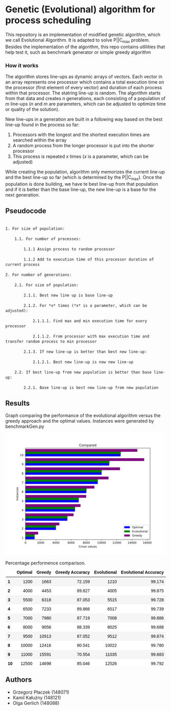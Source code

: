 # Genetic (Evolutional) algorithm for process scheduling
This repository is an implementation of modified genetic algorithm, which we call Evolutional Algorithm. It is adapted to solve P||C<sub>max</sub> problem. Besides the implementation of the algorithm, this repo contains utlilities that help test it, such as benchmark generator or simple greedy algorithm

### How it works
The algorithm stores line-ups as dynamic arrays of vectors. Each vector in an array represents one processor which contains a total execution time on the processor (first element of every vector) and duration of each process within that processor. The statring line-up is random. The algorithm starts from that data and creates *n* generations, each consisting of a population of *m* line-ups (*n* and *m* are parameters, which can be adjusted to optimize time or quality of the solution). 

New line-ups in a generation are built in a following way based on the best line-up found in the process so far:

1. Processors with the longest and the shortest execution times are searched within the array
2. A random process from the longer processor is put into the shorter processor
3. This process is repeated *x* times (*x* is a parameter, which can be adjusted)

While creating the population, algorithm only memorizes the current line-up and the best line-up so far (which is determined by the P||C<sub>max</sub>). Once the population is done building, we have te best line-up from that population and if it is better than the base line-up, the new line-up is a base for the next generation.

## Pseudocode
```

1. For size of population:

    1.1. For number of processes:

        1.1.1 Assign process to random processor
    
        1.1.2 Add to execution time of this processor duration of current process

2. For number of generations:

    2.1. For size of population:

        2.1.1. Best new line up is base line-up

        2.1.2. For *x* times (*x* is a parameter, which can be adjusted):
    
            2.1.1.1. Find max and min execution time for every processor

            2.1.1.2. From processor with max execution time and transfer random process to min processor

        2.1.3. If new line-up is better than best new line-up:

            2.1.2.1. Best new line-up is now new line-up

    2.2. If best line-up from new population is better than base line-up:
        
        2.2.1. Base line-up is best new line-up from new population
```

## Results

Graph comparing the performance of the evolutional algorithm versus the greedy approach and the optimal values. 
Instances were generated by benchmarkGen.py

![](plots/compared.svg)

Percentage performence comparison.

![](plots/data.png)


## Authors
- Grzegorz Płaczek (148071)
- Kamil Kałużny (148121)
- Olga Gerlich (148088)
